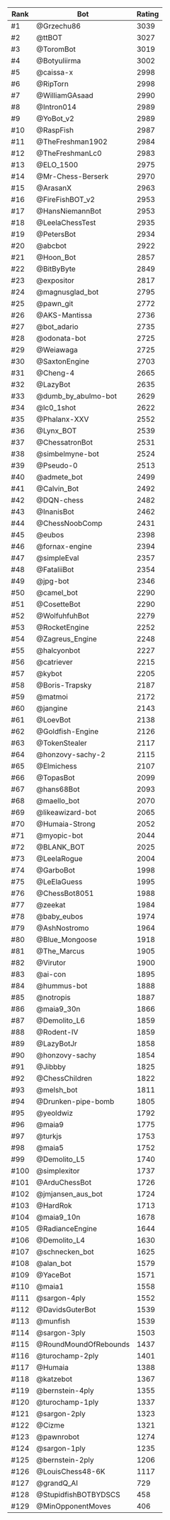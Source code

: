 Rank|Bot|Rating
---|---|---
#1|@Grzechu86|3039
#2|@ttBOT|3027
#3|@ToromBot|3019
#4|@Botyuliirma|3002
#5|@caissa-x|2998
#6|@RipTorn|2998
#7|@WilliamGAsaad|2990
#8|@Intron014|2989
#9|@YoBot_v2|2989
#10|@RaspFish|2987
#11|@TheFreshman1902|2984
#12|@TheFreshmanLc0|2983
#13|@ELO_1500|2975
#14|@Mr-Chess-Berserk|2970
#15|@ArasanX|2963
#16|@FireFishBOT_v2|2953
#17|@HansNiemannBot|2953
#18|@LeelaChessTest|2935
#19|@PetersBot|2934
#20|@abcbot|2922
#21|@Hoon_Bot|2857
#22|@BitByByte|2849
#23|@expositor|2817
#24|@magnusglad_bot|2795
#25|@pawn_git|2772
#26|@AKS-Mantissa|2736
#27|@bot_adario|2735
#28|@odonata-bot|2725
#29|@Weiawaga|2725
#30|@SaxtonEngine|2703
#31|@Cheng-4|2665
#32|@LazyBot|2635
#33|@dumb_by_abulmo-bot|2629
#34|@lc0_1shot|2622
#35|@Phalanx-XXV|2552
#36|@Lynx_BOT|2539
#37|@ChessatronBot|2531
#38|@simbelmyne-bot|2524
#39|@Pseudo-0|2513
#40|@admete_bot|2499
#41|@Calvin_Bot|2492
#42|@DQN-chess|2482
#43|@InanisBot|2462
#44|@ChessNoobComp|2431
#45|@eubos|2398
#46|@fornax-engine|2394
#47|@simpleEval|2357
#48|@FataliiBot|2354
#49|@jpg-bot|2346
#50|@camel_bot|2290
#51|@CosetteBot|2290
#52|@WolfuhfuhBot|2279
#53|@RocketEngine|2252
#54|@Zagreus_Engine|2248
#55|@halcyonbot|2227
#56|@catriever|2215
#57|@kybot|2205
#58|@Boris-Trapsky|2187
#59|@matmoi|2172
#60|@jangine|2143
#61|@LoevBot|2138
#62|@Goldfish-Engine|2126
#63|@TokenStealer|2117
#64|@honzovy-sachy-2|2115
#65|@Elmichess|2107
#66|@TopasBot|2099
#67|@hans68Bot|2093
#68|@maello_bot|2070
#69|@likeawizard-bot|2065
#70|@Humaia-Strong|2052
#71|@myopic-bot|2044
#72|@BLANK_BOT|2025
#73|@LeelaRogue|2004
#74|@GarboBot|1998
#75|@LeElaGuess|1995
#76|@ChessBot8051|1988
#77|@zeekat|1984
#78|@baby_eubos|1974
#79|@AshNostromo|1964
#80|@Blue_Mongoose|1918
#81|@The_Marcus|1905
#82|@Virutor|1900
#83|@ai-con|1895
#84|@hummus-bot|1888
#85|@notropis|1887
#86|@maia9_30n|1866
#87|@Demolito_L6|1859
#88|@Rodent-IV|1859
#89|@LazyBotJr|1858
#90|@honzovy-sachy|1854
#91|@Jibbby|1825
#92|@ChessChildren|1822
#93|@melsh_bot|1811
#94|@Drunken-pipe-bomb|1805
#95|@yeoldwiz|1792
#96|@maia9|1775
#97|@turkjs|1753
#98|@maia5|1752
#99|@Demolito_L5|1740
#100|@simplexitor|1737
#101|@ArduChessBot|1726
#102|@jmjansen_aus_bot|1724
#103|@HardRok|1713
#104|@maia9_10n|1678
#105|@RadianceEngine|1644
#106|@Demolito_L4|1630
#107|@schnecken_bot|1625
#108|@alan_bot|1579
#109|@YaceBot|1571
#110|@maia1|1558
#111|@sargon-4ply|1552
#112|@DavidsGuterBot|1539
#113|@munfish|1539
#114|@sargon-3ply|1503
#115|@RoundMoundOfRebounds|1437
#116|@turochamp-2ply|1401
#117|@Humaia|1388
#118|@katzebot|1367
#119|@bernstein-4ply|1355
#120|@turochamp-1ply|1337
#121|@sargon-2ply|1323
#122|@Cizme|1321
#123|@pawnrobot|1274
#124|@sargon-1ply|1235
#125|@bernstein-2ply|1206
#126|@LouisChess48-6K|1117
#127|@grandQ_AI|729
#128|@StupidfishBOTBYDSCS|458
#129|@MinOpponentMoves|406
